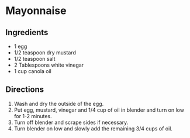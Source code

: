 # Mayonnaise

## Ingredients
* 1 egg
* 1/2 teaspoon dry mustard
* 1/2 teaspoon salt
* 2 Tablespoons white vinegar
* 1 cup canola oil

## Directions
1. Wash and dry the outside of the egg.
2. Put egg, mustard, vinegar and 1/4 cup of oil in blender and turn on low for 1-2 minutes.
3. Turn off blender and scrape sides if necessary.
4. Turn blender on low and slowly add the remaining 3/4 cups of oil.
